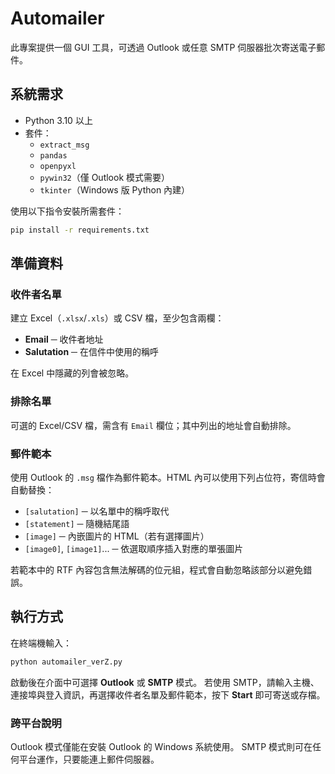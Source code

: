 # Automailer

此專案提供一個 GUI 工具，可透過 Outlook 或任意 SMTP 伺服器批次寄送電子郵件。

## 系統需求
- Python 3.10 以上
- 套件：
  - `extract_msg`
  - `pandas`
  - `openpyxl`
  - `pywin32`（僅 Outlook 模式需要）
  - `tkinter`（Windows 版 Python 內建）

使用以下指令安裝所需套件：

```bash
pip install -r requirements.txt
```

## 準備資料
### 收件者名單
建立 Excel（`.xlsx`/`.xls`）或 CSV 檔，至少包含兩欄：

- **Email** ─ 收件者地址
- **Salutation** ─ 在信件中使用的稱呼

在 Excel 中隱藏的列會被忽略。

### 排除名單
可選的 Excel/CSV 檔，需含有 `Email` 欄位；其中列出的地址會自動排除。

### 郵件範本
使用 Outlook 的 `.msg` 檔作為郵件範本。HTML 內可以使用下列占位符，寄信時會自動替換：

- `[salutation]` ─ 以名單中的稱呼取代
- `[statement]` ─ 隨機結尾語
- `[image]` ─ 內嵌圖片的 HTML（若有選擇圖片）
- `[image0]`, `[image1]`... ─ 依選取順序插入對應的單張圖片

若範本中的 RTF 內容包含無法解碼的位元組，程式會自動忽略該部分以避免錯誤。

## 執行方式
在終端機輸入：

```bash
python automailer_verZ.py
```

啟動後在介面中可選擇 **Outlook** 或 **SMTP** 模式。
若使用 SMTP，請輸入主機、連接埠與登入資訊，再選擇收件者名單及郵件範本，按下 **Start** 即可寄送或存檔。

### 跨平台說明
Outlook 模式僅能在安裝 Outlook 的 Windows 系統使用。
SMTP 模式則可在任何平台運作，只要能連上郵件伺服器。
